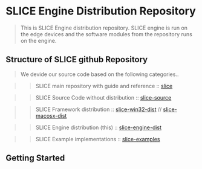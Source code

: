 # SLICE Engine Distribution Repository #
> This is SLICE Engine distribution repository.
> SLICE engine is run on the edge devices and the software modules from the repository runs on the engine. 

## Structure of SLICE github Repository ##
> We devide our source code based on the following categories..

>> SLICE main repository with guide and reference :: [slice](https://github.com/slice-project/slice)

>> SLICE Source Code without distribution :: [slice-source](https://github.com/slice-project/slice-source)

>> SLICE Framework distribution :: [slice-win32-dist](https://github.com/slice-project/slice-win32-dist) // [slice-macosx-dist](https://github.com/slice-project/slice-macosx-dist) 

>> SLICE Engine distribution (this) :: [slice-engine-dist](https://github.com/slice-project/slice-engine-dist.git)

>> SLICE Example implementations :: [slice-examples](https://github.com/slice-project/slice-examples)

## Getting Started ##
